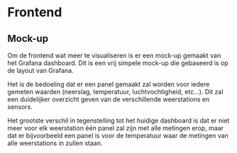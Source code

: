 # Frontend

## Mock-up

Om de frontend wat meer te visualiseren is er een mock-up gemaakt van het Grafana dashboard. Dit is een vrij simpele mock-up die gebaseerd is op de layout van Grafana.

Het is de bedoeling dat er een panel gemaakt zal worden voor iedere gemeten waarden (neerslag, temperatuur, luchtvochtigheid, etc...). Dit zal een duidelijker overzicht geven van de verschillende weerstations en sensors.

Het grootste verschil in tegenstelling tot het huidige dashboard is dat er niet meer voor elk weerstation één panel zal zijn met alle metingen erop, maar dat er bijvoorbeeld een panel is voor de temperatuur waar de metingen van alle weerstations in zullen staan.
